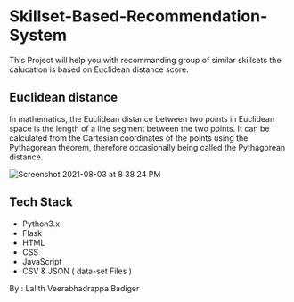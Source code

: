 # Skillset-Based-Recommendation-System

This Project will help you with recommanding group of similar skillsets 
the calucation is based on Euclidean distance score.

## Euclidean distance 

In mathematics, the Euclidean distance between two points in Euclidean space is the length of a line segment between the two points. It can be calculated from the Cartesian coordinates of the points using the Pythagorean theorem, therefore occasionally being called the Pythagorean distance.

![Screenshot 2021-08-03 at 8 38 24 PM](https://user-images.githubusercontent.com/57908107/128039573-fb29ef62-2650-43da-b95f-a252824267f4.png)

## Tech Stack 

  - Python3.x
  - Flask
  - HTML
  - CSS
  - JavaScript
  - CSV & JSON ( data-set Files )

By : Lalith Veerabhadrappa Badiger
